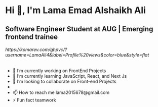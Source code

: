 <h1>Hi 👋, I'm Lama Emad Alshaikh Ali</h1>
<h2>Software Engineer Student at AUG | Emerging frontend trainee</h2>
<h6>https://komarev.com/ghpvc/?username=LamaAli4&label=Profile%20views&color=blue&style=flat</h6>

<ul>
<li>🔭 I’m currently working on FrontEnd Projects</li>
<li>🌱 I’m currently learning JavaScript, React, and Next Js</li>
<li>👯 I’m looking to collaborate on Front-end Projects<li/>
<li>📫 How to reach me lama2015678@gmail.com</li>
  <li>⚡ Fun fact teamwork</li>
</ul>
